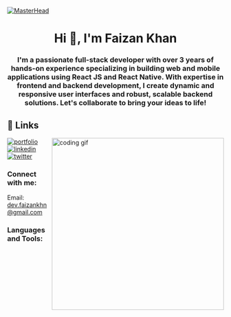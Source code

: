 [![MasterHead](https://firebasestorage.googleapis.com/v0/b/personal-portfolio-a01e6.appspot.com/o/template.jpg?alt=media&token=8aeca48e-2163-474a-bab5-ca6b1b57ca24)](https://personal-portfolio-smoky-rho.vercel.app/)

<h1 align="center">Hi 👋, I'm Faizan Khan</h1>
<h3 align="center">I'm a passionate full-stack developer with over 3 years of hands-on experience specializing in building web and mobile applications using React JS and React Native. With expertise in frontend and backend development, I create dynamic and responsive user interfaces and robust, scalable backend solutions. Let's collaborate to bring your ideas to life!</h3>

## 🔗 Links

<img align='right' alt='coding gif' width='400' src='https://firebasestorage.googleapis.com/v0/b/personal-portfolio-a01e6.appspot.com/o/programmer.gif?alt=media&token=b819dec1-fb99-4b38-ab00-8d56fdfdde65' />

[![portfolio](https://img.shields.io/badge/my_portfolio-000?style=for-the-badge&logo=ko-fi&logoColor=white)](https://personal-portfolio-smoky-rho.vercel.app/)
[![linkedin](https://img.shields.io/badge/linkedin-0A66C2?style=for-the-badge&logo=linkedin&logoColor=white)](https://www.linkedin.com/in/dev-faizan/)
[![twitter](https://img.shields.io/badge/twitter-1DA1F2?style=for-the-badge&logo=twitter&logoColor=white)](https://twitter.com/)

<h3 align="left">Connect with me:</h3>
<p>Email: <a href="mailto:dev.faizankhn@gmail.com" target="_blank">dev.faizankhn@gmail.com</a></p>

<h3 align="left">Languages and Tools:</h3>
